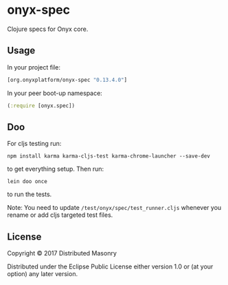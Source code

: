 # onyx-spec

Clojure specs for Onyx core.

## Usage

In your project file:

```clojure
[org.onyxplatform/onyx-spec "0.13.4.0"]
```

In your peer boot-up namespace:

```clojure
(:require [onyx.spec])
```

## Doo

For cljs testing run:

`npm install karma karma-cljs-test karma-chrome-launcher --save-dev`

to get everything setup. Then run:

`lein doo once`

to run the tests.

Note: You need to update `/test/onyx/spec/test_runner.cljs` whenever you rename or add cljs targeted test files.

## License

Copyright © 2017 Distributed Masonry

Distributed under the Eclipse Public License either version 1.0 or (at
your option) any later version.
